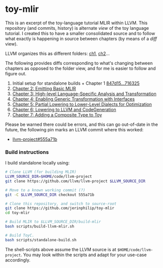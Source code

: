 # toy-mlir

This is an excerpt of the toy-language tutorial MLIR within LLVM. This
repository (and commits, history) is alternate _view_ of the toy language
tutorial.  I created this to have a smaller consolidated source and to follow
what exactly is happening in source between chapters (by means of a _diff_
view). 

LLVM organizes this as different folders:
[ch1](https://github.com/llvm/llvm-project/tree/main/mlir/examples/toy/ch1),
[ch2](https://github.com/llvm/llvm-project/tree/main/mlir/examples/toy/ch2)... 

The following provides diffs corresponding to what's changing between chapters
as opposed to the folder view, and for me is easier to follow and figure out.

1. Initial setup for standalone builds + Chapter 1 [847d15...716325](https://github.com/jerinphilip/toy-mlir/compare/847d15...716325)
2. [Chapter 2: Emitting Basic MLIR](https://github.com/jerinphilip/toy-mlir/commit/1ea795a8741ea63b901152b4c5d40011aabf9420)
3. [Chapter 3: High-level Language-Specific Analysis and Transformation](https://github.com/jerinphilip/toy-mlir/commit/bbc7bc9b063669728ba26f343c16b6878ca0d35d)
4. [Chapter 4: Enabling Generic Transformation with Interfaces](https://github.com/jerinphilip/toy-mlir/commit/ac792399cc427e48cba4601b4bce83e87c12fff3)
5. [Chapter 5: Partial Lowering to Lower-Level Dialects for Optimization](https://github.com/jerinphilip/toy-mlir/commit/c9cdd55b60c29f1be0a8f52eaaac1fe69c933c18)
6. [Chapter 6: Lowering to LLVM and CodeGeneration](https://github.com/jerinphilip/toy-mlir/commit/58c24b26489784c960c7085946ebc801aa20bb17)
7. [Chapter 7: Adding a Composite Type to Toy](https://github.com/jerinphilip/toy-mlir/commit/a08fe58ada8833baeffa107f6b84efead03a3050)

Please be warned there could be errors, and this can go out-of-date in the
future, the following pin marks an LLVM commit where this worked:

* [llvm-project#555a71b](https://github.com/llvm/llvm-project/commit/555a71be457f351411b89c6a6a66aeecf7ca5291)


### Build instructions

I build standalone locally using:

```bash
# Clone LLVM (for building MLIR)
LLVM_SOURCE_DIR=$HOME/code/llvm-project
git clone https://github.com/llvm/llvm-project $LLVM_SOURCE_DIR

# Move to a known working commit (?)
git -C $LLVM_SOURCE_DIR checkout 555a71b

# Clone this repository, and switch to source-root
git clone https://github.com/jerinphilip/toy-mlir
cd toy-mlir 

# Build MLIR to $LLVM_SOURCE_DIR/build-mlir
bash scripts/build-llvm-mlir.sh

# Build ToyC.
bash scripts/standalone-build.sh
```

The shell-scripts above assume the LLVM source is at `$HOME/code/llvm-project`.
You may look within the scripts and adapt for your use-case accordingly.
